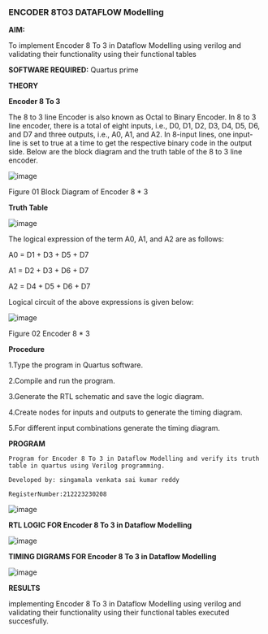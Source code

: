 ### ENCODER 8TO3 DATAFLOW Modelling

**AIM:**

To implement  Encoder 8 To 3 in Dataflow Modelling using verilog and validating their functionality using their functional tables

**SOFTWARE REQUIRED:** Quartus prime

**THEORY**

**Encoder 8 To 3**

The 8 to 3 line Encoder is also known as Octal to Binary Encoder. In 8 to 3 line encoder, there is a total of eight inputs, i.e., D0, D1, D2, D3, D4, D5, D6, and D7 and three outputs, i.e., A0, A1, and A2. In 8-input lines, one input-line is set to true at a time to get the respective binary code in the output side. Below are the block diagram and the truth table of the 8 to 3 line encoder.

![image](https://github.com/naavaneetha/ENCODER8TO3DATAFLOW/assets/154305477/0bc242c1-eb9e-4c47-afe5-30428470efc3)

Figure 01  Block Diagram of Encoder 8 * 3

**Truth Table**

![image](https://github.com/naavaneetha/ENCODER8TO3DATAFLOW/assets/154305477/35496b14-ae6e-4cd1-9abd-d6736b576575)

The logical expression of the term A0, A1, and A2 are as follows:

A0 = D1 + D3 + D5 + D7

A1 = D2 + D3 + D6 + D7

A2 = D4 + D5 + D6 + D7

Logical circuit of the above expressions is given below:

![image](https://github.com/naavaneetha/ENCODER8TO3DATAFLOW/assets/154305477/95acaee6-c873-4c75-89eb-ef09fb158053)

Figure 02 Encoder 8 * 3

**Procedure**

1.Type the program in Quartus software.

2.Compile and run the program.

3.Generate the RTL schematic and save the logic diagram.

4.Create nodes for inputs and outputs to generate the timing diagram.

5.For different input combinations generate the timing diagram.

**PROGRAM**
```
Program for Encoder 8 To 3 in Dataflow Modelling and verify its truth table in quartus using Verilog programming. 

Developed by: singamala venkata sai kumar reddy

RegisterNumber:212223230208
```
![image](https://github.com/23004205/ENCODER8TO3DATAFLOW/assets/138971114/c384beae-bad8-4b62-a95d-6df77bc33298)

**RTL LOGIC FOR Encoder 8 To 3 in Dataflow Modelling**

![image](https://github.com/23004205/ENCODER8TO3DATAFLOW/assets/138971114/a553a82d-d5d4-4d59-adf7-db872f7187cd)

**TIMING DIGRAMS FOR Encoder 8 To 3 in Dataflow Modelling**

![image](https://github.com/23004205/ENCODER8TO3DATAFLOW/assets/138971114/43f181de-9214-4d94-a7e9-c7de31bca467)


**RESULTS**

implementing Encoder 8 To 3 in Dataflow Modelling using verilog and validating their functionality using their functional tables executed succesfully.


